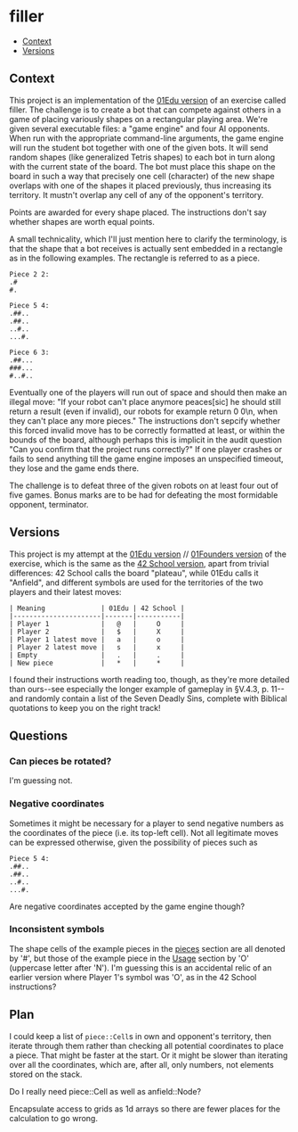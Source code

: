 # filler

- [Context](#context)
- [Versions](#versions)

## Context

This project is an implementation of the [01Edu version](https://github.com/01-edu/public/tree/master/subjects/filler) of an exercise called filler. The challenge is to create a bot that can compete against others in a game of placing variously shapes on a rectangular playing area. We're given several executable files: a "game engine" and four AI opponents. When run with the appropriate command-line arguments, the game engine will run the student bot together with one of the given bots. It will send random shapes (like generalized Tetris shapes) to each bot in turn along with the current state of the board. The bot must place this shape on the board in such a way that precisely one cell (character) of the new shape overlaps with one of the shapes it placed previously, thus increasing its territory. It mustn't overlap any cell of any of the opponent's territory.

Points are awarded for every shape placed. The instructions don't say whether shapes are worth equal points.

A small technicality, which I'll just mention here to clarify the terminology, is that the shape that a bot receives is actually sent embedded in a rectangle as in the following examples. The rectangle is referred to as a piece.

```
Piece 2 2:
.#
#.

Piece 5 4:
.##..
.##..
..#..
...#.

Piece 6 3:
.##...
###...
#..#..
```

Eventually one of the players will run out of space and should then make an illegal move: "If your robot can't place anymore peaces\[sic\] he should still return a result (even if invalid), our robots for example return 0 0\\n, when they can't place any more pieces." The instructions don't sepcify whether this forced invalid move has to be correctly formatted at least, or within the bounds of the board, although perhaps this is implicit in the audit question "Can you confirm that the project runs correctly?" If one player crashes or fails to send anything till the game engine imposes an unspecified timeout, they lose and the game ends there.

The challenge is to defeat three of the given robots on at least four out of five games. Bonus marks are to be had for defeating the most formidable opponent, terminator.

## Versions

This project is my attempt at the [01Edu version](https://github.com/01-edu/public/tree/master/subjects/filler) // [01Founders version](https://learn.01founders.co/intra/london/div-01/filler) of the exercise, which is the same as the [42 School version](https://github.com/VBrazhnik/Filler/blob/master/filler.en.pdf), apart from trivial differences: 42 School calls the board "plateau", while 01Edu calls it "Anfield", and different symbols are used for the territories of the two players and their latest moves:

```
| Meaning              | 01Edu | 42 School |
|----------------------|-------|-----------|
| Player 1             |   @   |     O     |
| Player 2             |   $   |     X     |
| Player 1 latest move |   a   |     o     |
| Player 2 latest move |   s   |     x     |
| Empty                |   .   |     .     |
| New piece            |   *   |     *     |
```

I found their instructions worth reading too, though, as they're more detailed than ours--see especially the longer example of gameplay in §V.4.3, p. 11--and randomly contain a list of the Seven Deadly Sins, complete with Biblical quotations to keep you on the right track!

## Questions

### Can pieces be rotated?

I'm guessing not.

### Negative coordinates

Sometimes it might be necessary for a player to send negative numbers as the coordinates of the piece (i.e. its top-left cell). Not all legitimate moves can be expressed otherwise, given the possibility of pieces such as

```
Piece 5 4:
.##..
.##..
..#..
...#.
```

Are negative coordinates accepted by the game engine though?

### Inconsistent symbols

The shape cells of the example pieces in the [pieces](https://github.com/01-edu/public/tree/master/subjects/filler#the-pieces) section are all denoted by '#', but those of the example piece in the [Usage](https://github.com/01-edu/public/tree/master/subjects/filler#usage) section by 'O' (uppercase letter after 'N'). I'm guessing this is an accidental relic of an earlier version where Player 1's symbol was 'O', as in the 42 School instructions?

## Plan

I could keep a list of `piece::Cell`s in own and opponent's territory, then iterate through them rather than checking all potential coordinates to place a piece. That might be faster at the start. Or it might be slower than iterating over all the coordinates, which are, after all, only numbers, not elements stored on the stack.

Do I really need piece::Cell as well as anfield::Node?

Encapsulate access to grids as 1d arrays so there are fewer places for the calculation to go wrong.
